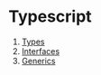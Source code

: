 # Typescript

1. [Types](./types/README.md)
2. [Interfaces](./interface/README.md)
3. [Generics](./Generics/README.md)
